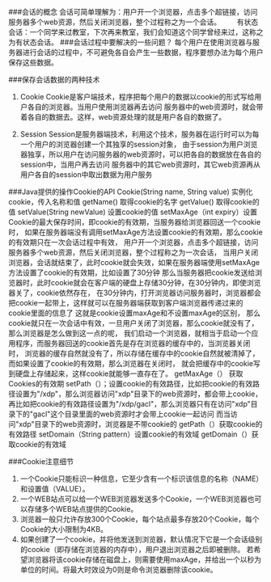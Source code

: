 ###会话的概念
    会话可简单理解为：用户开一个浏览器，点击多个超链接，访问服务器多个web资源，然后关闭浏览器，整个过程称之为一个会话。
    　　有状态会话：一个同学来过教室，下次再来教室，我们会知道这个同学曾经来过，这称之为有状态会话。
###会话过程中要解决的一些问题？
    每个用户在使用浏览器与服务器进行会话的过程中，不可避免各自会产生一些数据，程序要想办法为每个用户保存这些数据。

###保存会话数据的两种技术
1. Cookie
    Cookie是客户端技术，程序把每个用户的数据以cookie的形式写给用户各自的浏览器。当用户使用浏览器再去访问
    服务器中的web资源时，就会带着各自的数据去。这样，web资源处理的就是用户各自的数据了。

2. Session
    Session是服务器端技术，利用这个技术，服务器在运行时可以为每一个用户的浏览器创建一个其独享的session对象，
    由于session为用户浏览器独享，所以用户在访问服务器的web资源时，可以把各自的数据放在各自的session中，当用户再去访问
    服务器中的其它web资源时，其它web资源再从用户各自的session中取出数据为用户服务

###Java提供的操作Cookie的API
    Cookie(String name, String value) 实例化cookie，传入名称和值
    getName()  取得cookie的名字
    getValue() 取得cookie的值
    setValue(String newValue) 设置cookie的值
    setMaxAge（int expiry）设置Cookie的最大保存时间，即cookie的有效期，当服务器给浏览器回送一个cookie时，
        如果在服务器端没有调用setMaxAge方法设置cookie的有效期，那么cookie的有效期只在一次会话过程中有效，
        用户开一个浏览器，点击多个超链接，访问服务器多个web资源，然后关闭浏览器，整个过程称之为一次会话，
        当用户关闭浏览器，会话就结束了，此时cookie就会失效，如果在服务器端使用setMaxAge方法设置了cookie的有效期，比如设置了30分钟
        那么当服务器把cookie发送给浏览器时，此时cookie就会在客户端的硬盘上存储30分钟，在30分钟内，即使浏览器关了，cookie依然存在，
        在30分钟内，打开浏览器访问服务器时，浏览器都会把cookie一起带上，这样就可以在服务器端获取到客户端浏览器传递过来的cookie里面的信息了
        这就是cookie设置maxAge和不设置maxAge的区别，
        那么cookie就只在一次会话中有效，一旦用户关闭了浏览器，那么cookie就没有了，那么浏览器是怎么做到这一点的呢，
        我们启动一个浏览器，就相当于启动一个应用程序，而服务器回送的cookie首先是存在浏览器的缓存中的，当浏览器关闭时，
        浏览器的缓存自然就没有了，所以存储在缓存中的cookie自然就被清掉了，而如果设置了cookie的有效期，那么浏览器在关闭时，
        就会把缓存中的cookie写到硬盘上存储起来，这样cookie就能够一直存在了。
    getMaxAge（） 获取Cookies的有效期
    setPath（）；设置cookie的有效路径，比如把cookie的有效路径设置为"/xdp"，那么浏览器访问"xdp"目录下的web资源时，都会带上cookie，
            再比如把cookie的有效路径设置为"/xdp/gacl"，那么浏览器只有在访问"xdp"目录下的"gacl"这个目录里面的web资源时才会带上cookie一起访问
            而当访问"xdp"目录下的web资源时，浏览器是不带cookie的
    getPath（）获取cookie的有效路径
    setDomain（String pattern）设置cookie的有效域
    getDomain（）获取cookie的有效域

 ###Cookie注意细节
 1. 一个Cookie只能标识一种信息，它至少含有一个标识该信息的名称（NAME）和设置值（VALUE）。
 2. 一个WEB站点可以给一个WEB浏览器发送多个Cookie，一个WEB浏览器也可以存储多个WEB站点提供的Cookie。
 3. 浏览器一般只允许存放300个Cookie，每个站点最多存放20个Cookie，每个Cookie的大小限制为4KB。
 4. 如果创建了一个cookie，并将他发送到浏览器，默认情况下它是一个会话级别的cookie（即存储在浏览器的内存中），用户退出浏览器之后即被删除。
    若希望浏览器将该cookie存储在磁盘上，则需要使用maxAge，并给出一个以秒为单位的时间。将最大时效设为0则是命令浏览器删除该cookie。